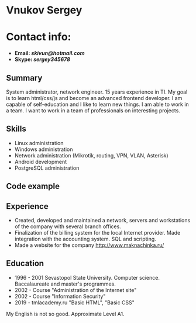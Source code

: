 # Vnukov Sergey

# Contact info:
* **Email: _skivun@hotmail.com_**
* **Skype: _sergey345678_**

## Summary
System administrator, network engineer. 15 years experience in TI.
My goal is to learn html/css/js and become an advanced frontend developer.
I am capable of self-education and I like to learn new things. I am able to work in a team. 
I want to work in a team of professionals on interesting projects.

## Skills
* Linux administration
* Windows administration
* Network administration (Mikrotik, routing, VPN, VLAN, Asterisk)
* Android development
* PostgreSQL administration

## Code example

## Experience

* Created, developed and maintained a network, servers and workstations of the company with several branch offices.
* Finalization of the billing system for the local Internet provider. Made integration with the accounting system. SQL and scripting.
* Made a website for the company http://www.maknachinka.ru/

## Education

* 1996 - 2001 Sevastopol State University. Computer science. Baccalaureate and master's programmes.
* 2002 - Course "Administration of the Internet site"
* 2002 - Course "Information Security"
* 2019 - tmlacademy.ru "Basic HTML", "Basic CSS"

My English is not so good. Approximate Level A1.
